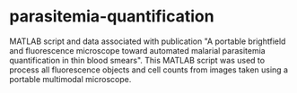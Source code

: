 # parasitemia-quantification
MATLAB script and data associated with publication "A portable brightfield and fluorescence microscope toward automated malarial parasitemia quantification in thin blood smears". This MATLAB script was used to process all fluorescence objects and cell counts from images taken using a portable multimodal microscope.
